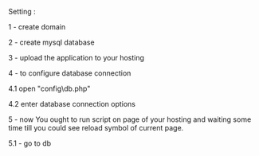 Setting :

1 - create domain

2 - create mysql database

3 - upload the application to your hosting

4 - to configure database connection

4.1 open "config\db.php"

4.2 enter database connection options

5 - now You ought to run script on  page of your hosting and waiting some time till you could see reload symbol of current page.

5.1 - go to db

